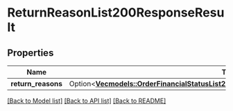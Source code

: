 # ReturnReasonList200ResponseResult

## Properties

Name | Type | Description | Notes
------------ | ------------- | ------------- | -------------
**return_reasons** | Option<[**Vec<models::OrderFinancialStatusList200ResponseResultOrderFinancialStatusesInner>**](OrderFinancialStatusList_200_response_result_order_financial_statuses_inner.md)> |  | [optional]

[[Back to Model list]](../README.md#documentation-for-models) [[Back to API list]](../README.md#documentation-for-api-endpoints) [[Back to README]](../README.md)


